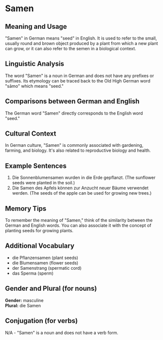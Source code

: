 # Samen
## Meaning and Usage
"Samen" in German means "seed" in English. It is used to refer to the small, usually round and brown object produced by a plant from which a new plant can grow, or it can also refer to the semen in a biological context.

## Linguistic Analysis
The word "Samen" is a noun in German and does not have any prefixes or suffixes. Its etymology can be traced back to the Old High German word "sāmo" which means "seed."

## Comparisons between German and English
The German word "Samen" directly corresponds to the English word "seed."

## Cultural Context
In German culture, "Samen" is commonly associated with gardening, farming, and biology. It's also related to reproductive biology and health.

## Example Sentences
1. Die Sonnenblumensamen wurden in die Erde gepflanzt. (The sunflower seeds were planted in the soil.)
2. Die Samen des Apfels können zur Anzucht neuer Bäume verwendet werden. (The seeds of the apple can be used for growing new trees.)

## Memory Tips
To remember the meaning of "Samen," think of the similarity between the German and English words. You can also associate it with the concept of planting seeds for growing plants.

## Additional Vocabulary
- die Pflanzensamen (plant seeds)
- die Blumensamen (flower seeds)
- der Samenstrang (spermatic cord)
- das Sperma (sperm)

## Gender and Plural (for nouns)
**Gender:** masculine  
**Plural:** die Samen

## Conjugation (for verbs)
N/A - "Samen" is a noun and does not have a verb form.